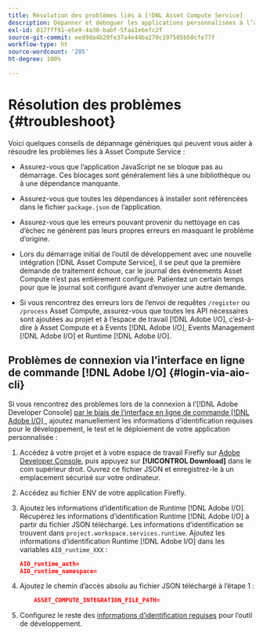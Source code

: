 ```yaml
---
title: Résolution des problèmes liés à [!DNL Asset Compute Service]
description: Dépanner et déboguer les applications personnalisées à l’aide d’ [!DNL Asset Compute Service].
exl-id: 017fff91-e5e9-4a30-babf-5faa1ebefc2f
source-git-commit: eed9da4b20fe37a4e44ba270c197505b50cfe77f
workflow-type: ht
source-wordcount: '285'
ht-degree: 100%

---
```


# Résolution des problèmes {#troubleshoot}

Voici quelques conseils de dépannage génériques qui peuvent vous aider à résoudre les problèmes liés à Asset Compute Service :

* Assurez-vous que l’application JavaScript ne se bloque pas au démarrage. Ces blocages sont généralement liés à une bibliothèque ou à une dépendance manquante.
* Assurez-vous que toutes les dépendances à installer sont référencées dans le fichier `package.json` de l’application.
* Assurez-vous que les erreurs pouvant provenir du nettoyage en cas d’échec ne génèrent pas leurs propres erreurs en masquant le problème d’origine.

* Lors du démarrage initial de l’outil de développement avec une nouvelle intégration [!DNL Asset Compute Service], il se peut que la première demande de traitement échoue, car le journal des événements Asset Compute n’est pas entièrement configuré. Patientez un certain temps pour que le journal soit configuré avant d’envoyer une autre demande.
* Si vous rencontrez des erreurs lors de l’envoi de requêtes `/register` ou `/process` Asset Compute, assurez-vous que toutes les API nécessaires sont ajoutées au projet et à l’espace de travail [!DNL Adobe I/O], c’est-à-dire à Asset Compute et à Events [!DNL Adobe I/O], Events Management [!DNL Adobe I/O] et Runtime [!DNL Adobe I/O].

## Problèmes de connexion via l’interface en ligne de commande [!DNL Adobe I/O] {#login-via-aio-cli}

Si vous rencontrez des problèmes lors de la connexion à l’[!DNL Adobe Developer Console] [ par le biais de l’interface en ligne de commande  [!DNL Adobe I/O] ](https://www.adobe.io/project-firefly/docs/getting_started/first_app/#3-signing-in-from-cli), ajoutez manuellement les informations d’identification requises pour le développement, le test et le déploiement de votre application personnalisée :

1. Accédez à votre projet et à votre espace de travail Firefly sur [Adobe Developer Console](https://console.adobe.io/), puis appuyez sur **[!UICONTROL Download]** dans le coin supérieur droit. Ouvrez ce fichier JSON et enregistrez-le à un emplacement sécurisé sur votre ordinateur.

1. Accédez au fichier ENV de votre application Firefly.

1. Ajoutez les informations d’identification de Runtime [!DNL Adobe I/O]. Récupérez les informations d’identification Runtime [!DNL Adobe I/O] à partir du fichier JSON téléchargé. Les informations d’identification se trouvent dans `project.workspace.services.runtime`. Ajoutez les informations d’identification Runtime [!DNL Adobe I/O] dans les variables `AIO_runtime_XXX` :

   ```json
   AIO_runtime_auth=
   AIO_runtime_namespace=
   ```

1. Ajoutez le chemin d’accès absolu au fichier JSON téléchargé à l’étape 1 :

   ```json
       ASSET_COMPUTE_INTEGRATION_FILE_PATH=
   ```

1. Configurez le reste des [informations d’identification requises](develop-custom-application.md) pour l’outil de développement.

<!-- TBD for later:
Add any best practices for developers in this section:
* Any items to take care of when creating projects.
* Any naming conventions, reserved keywords, etc.?
* Any terms that can become a source of confusion later based on our OOTB naming.

* If required, add limitations for custom applications and spin those off as best practices.
* Do NOT borrow any content from https://git.corp.adobe.com/nui/nui/blob/master/doc/worker_api.md. It is outdated and irrelevant for 3rd party custom applications.
-->
